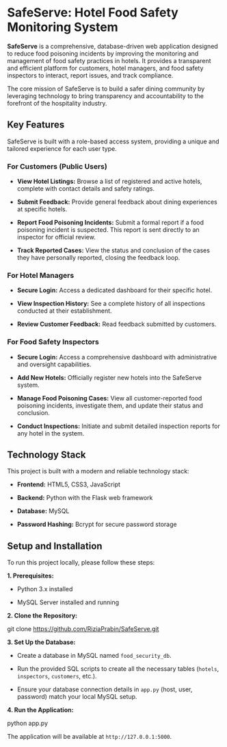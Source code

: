 # SafeServe: Hotel Food Safety Monitoring System

**SafeServe** is a comprehensive, database-driven web application designed to reduce food poisoning incidents by improving the monitoring and management of food safety practices in hotels. It provides a transparent and efficient platform for customers, hotel managers, and food safety inspectors to interact, report issues, and track compliance.

The core mission of SafeServe is to build a safer dining community by leveraging technology to bring transparency and accountability to the forefront of the hospitality industry.

## Key Features

SafeServe is built with a role-based access system, providing a unique and tailored experience for each user type.

### For Customers (Public Users)

* **View Hotel Listings:** Browse a list of registered and active hotels, complete with contact details and safety ratings.

* **Submit Feedback:** Provide general feedback about dining experiences at specific hotels.

* **Report Food Poisoning Incidents:** Submit a formal report if a food poisoning incident is suspected. This report is sent directly to an inspector for official review.

* **Track Reported Cases:** View the status and conclusion of the cases they have personally reported, closing the feedback loop.

### For Hotel Managers

* **Secure Login:** Access a dedicated dashboard for their specific hotel.

* **View Inspection History:** See a complete history of all inspections conducted at their establishment.

* **Review Customer Feedback:** Read feedback submitted by customers.

### For Food Safety Inspectors

* **Secure Login:** Access a comprehensive dashboard with administrative and oversight capabilities.

* **Add New Hotels:** Officially register new hotels into the SafeServe system.

* **Manage Food Poisoning Cases:** View all customer-reported food poisoning incidents, investigate them, and update their status and conclusion.

* **Conduct Inspections:** Initiate and submit detailed inspection reports for any hotel in the system.

## Technology Stack

This project is built with a modern and reliable technology stack:

* **Frontend:** HTML5, CSS3, JavaScript 

* **Backend:** Python with the Flask web framework

* **Database:** MySQL

* **Password Hashing:** Bcrypt for secure password storage

## Setup and Installation

To run this project locally, please follow these steps:

**1. Prerequisites:**

* Python 3.x installed

* MySQL Server installed and running

**2. Clone the Repository:**


git clone https://github.com/RiziaPrabin/SafeServe.git


**3. Set Up the Database:**

* Create a database in MySQL named `food_security_db`.

* Run the provided SQL scripts to create all the necessary tables (`hotels`, `inspectors`, `customers`, etc.).

* Ensure your database connection details in `app.py` (host, user, password) match your local MySQL setup.

**4. Run the Application:**


python app.py


The application will be available at `http://127.0.0.1:5000`.
